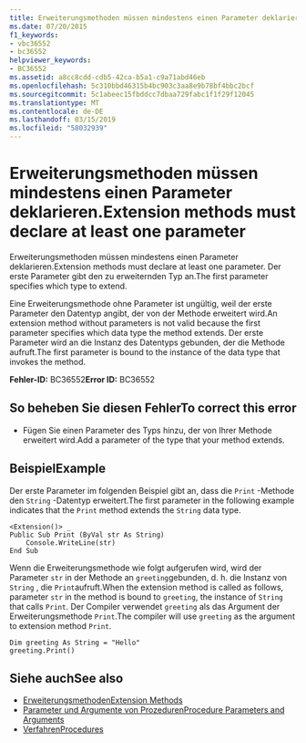 ```yaml
---
title: Erweiterungsmethoden müssen mindestens einen Parameter deklarieren.
ms.date: 07/20/2015
f1_keywords:
- vbc36552
- bc36552
helpviewer_keywords:
- BC36552
ms.assetid: a8cc8cdd-cdb5-42ca-b5a1-c9a71abd46eb
ms.openlocfilehash: 5c310bbd46315b4bc903c3aa8e9b78bf4bbc2bcf
ms.sourcegitcommit: 5c1abeec15fbddcc7dbaa729fabc1f1f29f12045
ms.translationtype: MT
ms.contentlocale: de-DE
ms.lasthandoff: 03/15/2019
ms.locfileid: "58032939"
---
```

# <a name="extension-methods-must-declare-at-least-one-parameter"></a><span data-ttu-id="8c793-102">Erweiterungsmethoden müssen mindestens einen Parameter deklarieren.</span><span class="sxs-lookup"><span data-stu-id="8c793-102">Extension methods must declare at least one parameter</span></span>
<span data-ttu-id="8c793-103">Erweiterungsmethoden müssen mindestens einen Parameter deklarieren.</span><span class="sxs-lookup"><span data-stu-id="8c793-103">Extension methods must declare at least one parameter.</span></span> <span data-ttu-id="8c793-104">Der erste Parameter gibt den zu erweiternden Typ an.</span><span class="sxs-lookup"><span data-stu-id="8c793-104">The first parameter specifies which type to extend.</span></span>  
  
 <span data-ttu-id="8c793-105">Eine Erweiterungsmethode ohne Parameter ist ungültig, weil der erste Parameter den Datentyp angibt, der von der Methode erweitert wird.</span><span class="sxs-lookup"><span data-stu-id="8c793-105">An extension method without parameters is not valid because the first parameter specifies which data type the method extends.</span></span> <span data-ttu-id="8c793-106">Der erste Parameter wird an die Instanz des Datentyps gebunden, der die Methode aufruft.</span><span class="sxs-lookup"><span data-stu-id="8c793-106">The first parameter is bound to the instance of the data type that invokes the method.</span></span>  
  
 <span data-ttu-id="8c793-107">**Fehler-ID:** BC36552</span><span class="sxs-lookup"><span data-stu-id="8c793-107">**Error ID:** BC36552</span></span>  
  
## <a name="to-correct-this-error"></a><span data-ttu-id="8c793-108">So beheben Sie diesen Fehler</span><span class="sxs-lookup"><span data-stu-id="8c793-108">To correct this error</span></span>  
  
-   <span data-ttu-id="8c793-109">Fügen Sie einen Parameter des Typs hinzu, der von Ihrer Methode erweitert wird.</span><span class="sxs-lookup"><span data-stu-id="8c793-109">Add a parameter of the type that your method extends.</span></span>  
  
## <a name="example"></a><span data-ttu-id="8c793-110">Beispiel</span><span class="sxs-lookup"><span data-stu-id="8c793-110">Example</span></span>  
 <span data-ttu-id="8c793-111">Der erste Parameter im folgenden Beispiel gibt an, dass die `Print` -Methode den `String` -Datentyp erweitert.</span><span class="sxs-lookup"><span data-stu-id="8c793-111">The first parameter in the following example indicates that the `Print` method extends the `String` data type.</span></span>  
  
```  
<Extension()> _  
Public Sub Print (ByVal str As String)  
    Console.WriteLine(str)  
End Sub  
```  
  
 <span data-ttu-id="8c793-112">Wenn die Erweiterungsmethode wie folgt aufgerufen wird, wird der Parameter `str` in der Methode an `greeting`gebunden, d. h. die Instanz von `String` , die `Print`aufruft.</span><span class="sxs-lookup"><span data-stu-id="8c793-112">When the extension method is called as follows, parameter `str` in the method is bound to `greeting`, the instance of `String` that calls `Print`.</span></span> <span data-ttu-id="8c793-113">Der Compiler verwendet `greeting` als das Argument der Erweiterungsmethode `Print`.</span><span class="sxs-lookup"><span data-stu-id="8c793-113">The compiler will use `greeting` as the argument to extension method `Print`.</span></span>  
  
```  
Dim greeting As String = "Hello"  
greeting.Print()  
```  
  
## <a name="see-also"></a><span data-ttu-id="8c793-114">Siehe auch</span><span class="sxs-lookup"><span data-stu-id="8c793-114">See also</span></span>

- [<span data-ttu-id="8c793-115">Erweiterungsmethoden</span><span class="sxs-lookup"><span data-stu-id="8c793-115">Extension Methods</span></span>](../../visual-basic/programming-guide/language-features/procedures/extension-methods.md)
- [<span data-ttu-id="8c793-116">Parameter und Argumente von Prozeduren</span><span class="sxs-lookup"><span data-stu-id="8c793-116">Procedure Parameters and Arguments</span></span>](../../visual-basic/programming-guide/language-features/procedures/procedure-parameters-and-arguments.md)
- [<span data-ttu-id="8c793-117">Verfahren</span><span class="sxs-lookup"><span data-stu-id="8c793-117">Procedures</span></span>](../../visual-basic/programming-guide/language-features/procedures/index.md)
